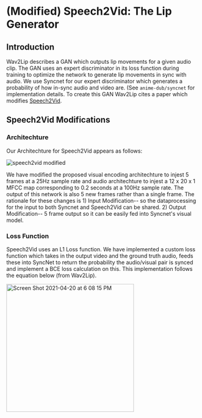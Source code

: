 # (Modified) Speech2Vid: The Lip Generator

## Introduction

Wav2Lip describes a GAN which outputs lip movements for a given audio clip. The GAN uses an expert discriminator in its loss function during training to optimize the network to generate lip movements in sync with audio. We use Syncnet for our expert discriminator which generates a probability of how in-sync audio and video are. (See `anime-dub/syncnet` for implementation details. To create this GAN Wav2Lip cites a paper which modifies [Speech2Vid](https://arxiv.org/pdf/1705.02966.pdf).

## Speech2Vid Modifications

### Architechture

Our Architechture for Speech2Vid appears as follows:

![speech2vid modified](https://user-images.githubusercontent.com/70986035/115456220-ec15b280-a1f0-11eb-9612-d0250269b643.png)

We have modified the proposed visual encoding architechture to injest 5 frames at a 25Hz sample rate and audio architechture to injest a 12 x 20 x 1 MFCC map corresponding to 0.2 seconds at a 100Hz sample rate. The output of this network is also 5 new frames rather than a single frame. The rationale for these changes is 1) Input Modification-- so the dataprocessing for the input to both Syncnet and Speech2Vid can be shared. 2) Output Modification-- 5 frame output so it can be easily fed into Syncnet's visual model.

### Loss Function

Speech2Vid uses an L1 Loss function. We have implemented a custom loss function which takes in the output video and the ground truth audio, feeds these into SyncNet to return the probability the audio/visual pair is synced and implement a BCE loss calculation on this. This implementation follows the equation below (from Wav2Lip).

<img width="334" alt="Screen Shot 2021-04-20 at 6 08 15 PM" src="https://user-images.githubusercontent.com/70986035/115469858-62231500-a203-11eb-927d-37e97413971d.png">
